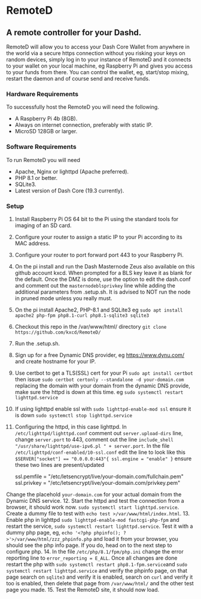 # RemoteD


## A remote controller for your Dashd.



RemoteD will allow you to access your Dash Core Wallet from anywhere in the world via a secure https connection without you risking your keys on random devices, simply log in to your instance of RemoteD and it connects to your wallet on your local machine, eg Raspberry Pi and gives you access to your funds from there.  You can control the wallet, eg, start/stop mixing, restart the daemon and of course send and receive funds.


### Hardware Requirements

To successfully host the RemoteD you will need the following.

- A Raspberry Pi 4b (8GB).
- Always on internet connection, preferably with static IP.
- MicroSD 128GB or larger.


### Software Requirements

To run RemoteD you will need

- Apache, Nginx or lighttpd (Apache preferred).
- PHP 8.1 or better.
- SQLite3.
- Latest version of Dash Core (19.3 currently).


### Setup

1. Install Raspberry Pi OS 64 bit to the Pi using the standard tools for imaging of an SD card.
2. Configure your router to assign a static IP to your Pi according to its MAC address.
3. Configure your router to port forward port 443 to your Raspberry Pi.
4. On the pi install and run the Dash Masternode Zeus also available on this github account kxcd.  When prompted for a BLS key leave it as blank for the default.  Once the DMZ is done, use the option to edit the dash.conf and comment out the `masternodeblsprivkey` line while adding the additional parameters from .setup.sh.  It is advised to NOT run the node in pruned mode unless you really must.
5. On the pi install Apache2, PHP-8.1 and SQLite3 eg `sudo apt install apache2 php-fpm php8.1-curl php8.1-sqlite3 sqlite3`
6. Checkout this repo in the /var/www/html/ directory `git clone https://github.com/kxcd/RemoteD/`
7. Run the .setup.sh.
8. Sign up for a free Dynamic DNS provider, eg https://www.dynu.com/ and create hostname for your IP.
9. Use certbot to get a TLS(SSL) cert for your Pi `sudo apt install certbot` then issue `sudo certbot certonly --standalone -d your-domain.com` replacing the domain with your domain from the dynamic DNS provide, make sure the httpd is down at this time. eg `sudo systemctl restart lighttpd.service`
10. If using lighttpd enable ssl with `sudo lighttpd-enable-mod ssl` ensure it is down `sudo systemctl stop lighttpd.service`
11. Configuring the httpd, in this case lighttpd. In `/etc/lighttpd/lighttpd.conf` comment out `server.upload-dirs` line, change `server.port` to 443, comment out the line `include_shell "/usr/share/lighttpd/use-ipv6.pl " + server.port`.  In the file `/etc/lighttpd/conf-enabled/10-ssl.conf` edit the line to look like this `$SERVER["socket"] == "0.0.0.0:443"{ ssl.engine = "enable" }` ensure these two lines are present/updated


    ssl.pemfile = "/etc/letsencrypt/live/your-domain.com/fullchain.pem"
    ssl.privkey = "/etc/letsencrypt/live/your-domain.com/privkey.pem"


Change the placehold `your-domain.com` for your actual domain from the Dynamic DNS service.
12. Start the httpd and test the connection from a browser, it should work now. `sudo systemctl start lighttpd.service`.  Create a dummy file to test with `echo test >/var/www/html/index.html`.
13. Enable php in lighttpd `sudo lighttpd-enable-mod fastcgi-php-fpm` and restart the service, `sudo systemctl restart lighttpd.service`. Test it with a dummy php page, eg, `echo '<?php phpinfo(); ?>'>/var/www/html/zzz_phpinfo.php` and load it from your browser, you should see the php info page.  If you do, head on to the next step to configure php.
14. In the file `/etc/php/8.1/fpm/php.ini` change the error reporting line to `error_reporting = E_ALL`. Once all changes are done restart the php with `sudo systemctl restart php8.1-fpm.service`and `sudo systemctl restart lighttpd.service`  and verify the phpinfo page, on that page search on `sqlite3` and verify it is enabled, search on `curl` and verify it too is enabled, then delete that page from `/var/www/html/` and the other test page you made.
15. Test the RemoteD site, it should now load.


